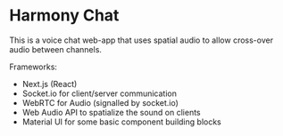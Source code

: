 # Harmony Chat

This is a voice chat web-app that uses spatial audio to allow cross-over audio between channels.

Frameworks:

- Next.js (React)
- Socket.io for client/server communication
- WebRTC for Audio (signalled by socket.io)
- Web Audio API to spatialize the sound on clients
- Material UI for some basic component building blocks
